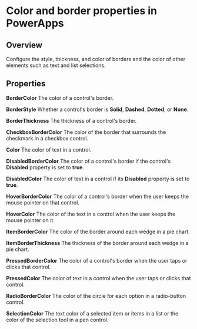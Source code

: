 <properties
    pageTitle="Color and border properties | Microsoft PowerApps"
    description="Reference information about properties such as BorderColor, HoverBorderColor, and PressedBorderColor"
    services=""
    suite="powerapps"
    documentationCenter="na"
    authors="aftowen"
    manager="erikre"
    editor=""
    tags=""/>

<tags
   ms.service="powerapps"
   ms.devlang="na"
   ms.topic="article"
   ms.tgt_pltfrm="na"
   ms.workload="na"
   ms.date="03/17/2016"
   ms.author="anneta"/>

# Color and border properties in PowerApps #

## Overview ##
Configure the style, thickness, and color of borders and the color of other elements such as text and list selections.

## Properties ##

**BorderColor** The color of a control's border.

**BorderStyle** Whether a control's border is **Solid**, **Dashed**, **Dotted**, or **None**.

**BorderThickness** The thickness of a control's border.

**CheckboxBorderColor** The color of the border that surrounds the checkmark in a checkbox control.

**Color** The color of text in a control.

**DisabledBorderColor** The color of a control's border if the control's **Disabled** property is set to **true**.

**DisabledColor** The color of text in a control if its **Disabled** property is set to **true**.

**HoverBorderColor** The color of a control's border when the user keeps the mouse pointer on that control.

**HoverColor** The color of the text in a control when the user keeps the mouse pointer on it.

**ItemBorderColor** The color of the border around each wedge in a pie chart.

**ItemBorderThickness** The thickness of the border around each wedge in a pie chart.

**PressedBorderColor** The color of a control's border when the user taps or clicks that control.

**PressedColor** The color of text in a control when the user taps or clicks that control.

**RadioBorderColor** The color of the circle for each option in a radio-button control.

**SelectionColor** The text color of a selected item or items in a list or the color of the selection tool in a pen control.
